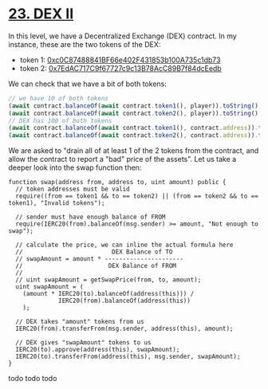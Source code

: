 # [23. DEX II](https://ethernaut.openzeppelin.com/level/0xC084FC117324D7C628dBC41F17CAcAaF4765f49e)

In this level, we have a Decentralized Exchange (DEX) contract. In my instance, these are the two tokens of the DEX:

- token 1: [0xc0C87488841BF66e402F431853b100A735c1db73](https://rinkeby.etherscan.io/address/0xc0C87488841BF66e402F431853b100A735c1db73)
- token 2: [0x7EdAC717C9f67727c9c13B78AcC89B7f84dcEedb](https://rinkeby.etherscan.io/address/0x7EdAC717C9f67727c9c13B78AcC89B7f84dcEedb)

We can check that we have a bit of both tokens:

```js
// we have 10 of both tokens
(await contract.balanceOf(await contract.token1(), player)).toString()
(await contract.balanceOf(await contract.token2(), player)).toString()
// DEX has 100 of both tokens
(await contract.balanceOf(await contract.token1(), contract.address)).toString()
(await contract.balanceOf(await contract.token2(), contract.address)).toString()
```

We are asked to "drain all of at least 1 of the 2 tokens from the contract, and allow the contract to report a "bad" price of the assets". Let us take a deeper look into the swap function then:

```solidity
function swap(address from, address to, uint amount) public {
  // token addresses must be valid
  require((from == token1 && to == token2) || (from == token2 && to == token1), "Invalid tokens");

  // sender must have enough balance of FROM
  require(IERC20(from).balanceOf(msg.sender) >= amount, "Not enough to swap");

  // calculate the price, we can inline the actual formula here
  //                         DEX Balance of TO
  // swapAmount = amount * ----------------------
  //                        DEX Balance of FROM
  //
  // uint swapAmount = getSwapPrice(from, to, amount);
  uint swapAmount = (
    (amount * IERC20(to).balanceOf(address(this))) /
              IERC20(from).balanceOf(address(this))
    );

  // DEX takes "amount" tokens from us
  IERC20(from).transferFrom(msg.sender, address(this), amount);

  // DEX gives "swapAmount" tokens to us
  IERC20(to).approve(address(this), swapAmount);
  IERC20(to).transferFrom(address(this), msg.sender, swapAmount);
}
```

todo todo todo